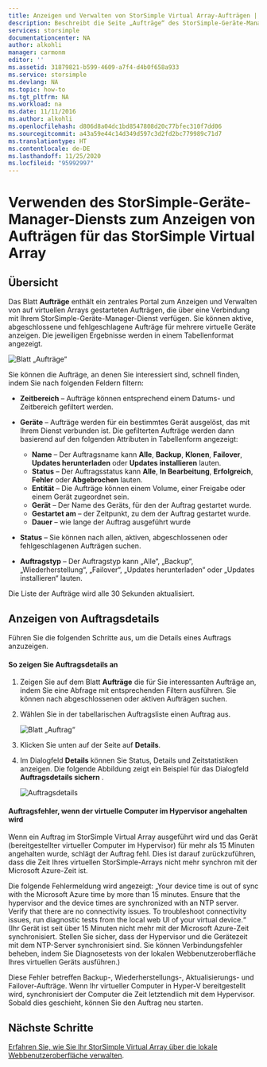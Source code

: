 ```yaml
---
title: Anzeigen und Verwalten von StorSimple Virtual Array-Aufträgen | Microsoft Docs
description: Beschreibt die Seite „Aufträge“ des StorSimple-Geräte-Manager-Diensts und wie Sie damit kürzlich durchgeführte und aktuelle Aufträge für das StorSimple Virtual Array nachverfolgen.
services: storsimple
documentationcenter: NA
author: alkohli
manager: carmonm
editor: ''
ms.assetid: 31879821-b599-4609-a7f4-d4b0f658a933
ms.service: storsimple
ms.devlang: NA
ms.topic: how-to
ms.tgt_pltfrm: NA
ms.workload: na
ms.date: 11/11/2016
ms.author: alkohli
ms.openlocfilehash: d806d8a04dc1bd8547808d20c77bfec310f7dd06
ms.sourcegitcommit: a43a59e44c14d349d597c3d2fd2bc779989c71d7
ms.translationtype: HT
ms.contentlocale: de-DE
ms.lasthandoff: 11/25/2020
ms.locfileid: "95992997"
---
```

# <a name="use-the-storsimple-device-manager-service-to-view-jobs-for-the-storsimple-virtual-array"></a>Verwenden des StorSimple-Geräte-Manager-Diensts zum Anzeigen von Aufträgen für das StorSimple Virtual Array
## <a name="overview"></a>Übersicht
Das Blatt **Aufträge** enthält ein zentrales Portal zum Anzeigen und Verwalten von auf virtuellen Arrays gestarteten Aufträgen, die über eine Verbindung mit Ihrem StorSimple-Geräte-Manager-Dienst verfügen. Sie können aktive, abgeschlossene und fehlgeschlagene Aufträge für mehrere virtuelle Geräte anzeigen. Die jeweiligen Ergebnisse werden in einem Tabellenformat angezeigt.

![Blatt „Aufträge“](./media/storsimple-virtual-array-manage-jobs/ova-jobs-blade.png)

Sie können die Aufträge, an denen Sie interessiert sind, schnell finden, indem Sie nach folgenden Feldern filtern:

* **Zeitbereich** – Aufträge können entsprechend einem Datums- und Zeitbereich gefiltert werden.
* **Geräte** – Aufträge werden für ein bestimmtes Gerät ausgelöst, das mit Ihrem Dienst verbunden ist. Die gefilterten Aufträge werden dann basierend auf den folgenden Attributen in Tabellenform angezeigt:
  
  * **Name** – Der Auftragsname kann **Alle**, **Backup**, **Klonen**, **Failover**, **Updates herunterladen** oder **Updates installieren** lauten.
  * **Status** – Der Auftragsstatus kann **Alle**, **In Bearbeitung**, **Erfolgreich**, **Fehler** oder **Abgebrochen** lauten.
  * **Entität** – Die Aufträge können einem Volume, einer Freigabe oder einem Gerät zugeordnet sein.
  * **Gerät** – Der Name des Geräts, für den der Auftrag gestartet wurde.
  * **Gestartet am** – der Zeitpunkt, zu dem der Auftrag gestartet wurde.
  * **Dauer** – wie lange der Auftrag ausgeführt wurde
* **Status** – Sie können nach allen, aktiven, abgeschlossenen oder fehlgeschlagenen Aufträgen suchen.
* **Auftragstyp** – Der Auftragstyp kann „Alle“, „Backup“, „Wiederherstellung“, „Failover“, „Updates herunterladen“ oder „Updates installieren“ lauten.

Die Liste der Aufträge wird alle 30 Sekunden aktualisiert.

## <a name="view-job-details"></a>Anzeigen von Auftragsdetails
Führen Sie die folgenden Schritte aus, um die Details eines Auftrags anzuzeigen.

#### <a name="to-view-job-details"></a>So zeigen Sie Auftragsdetails an
1. Zeigen Sie auf dem Blatt **Aufträge** die für Sie interessanten Aufträge an, indem Sie eine Abfrage mit entsprechenden Filtern ausführen. Sie können nach abgeschlossenen oder aktiven Aufträgen suchen.
2. Wählen Sie in der tabellarischen Auftragsliste einen Auftrag aus.
   
    ![Blatt „Auftrag“](./media/storsimple-virtual-array-manage-jobs/ova-jobs-blade.png)
3. Klicken Sie unten auf der Seite auf **Details**.
4. Im Dialogfeld **Details** können Sie Status, Details und Zeitstatistiken anzeigen. Die folgende Abbildung zeigt ein Beispiel für das Dialogfeld **Auftragsdetails sichern** .
   
    ![Auftragsdetails](./media/storsimple-virtual-array-manage-jobs/ova-jobs-details.png)

#### <a name="job-failures-when-the-virtual-machine-is-paused-in-the-hypervisor"></a>Auftragsfehler, wenn der virtuelle Computer im Hypervisor angehalten wird
Wenn ein Auftrag im StorSimple Virtual Array ausgeführt wird und das Gerät (bereitgestellter virtueller Computer im Hypervisor) für mehr als 15 Minuten angehalten wurde, schlägt der Auftrag fehl. Dies ist darauf zurückzuführen, dass die Zeit Ihres virtuellen StorSimple-Arrays nicht mehr synchron mit der Microsoft Azure-Zeit ist. 

Die folgende Fehlermeldung wird angezeigt: „Your device time is out of sync with the Microsoft Azure time by more than 15 minutes. Ensure that the hypervisor and the device times are synchronized with an NTP server. Verify that there are no connectivity issues. To troubleshoot connectivity issues, run diagnostic tests from the local web UI of your virtual device.“ (Ihr Gerät ist seit über 15 Minuten nicht mehr mit der Microsoft Azure-Zeit synchronisiert. Stellen Sie sicher, dass der Hypervisor und die Gerätezeit mit dem NTP-Server synchronisiert sind. Sie können Verbindungsfehler beheben, indem Sie Diagnosetests von der lokalen Webbenutzeroberfläche Ihres virtuellen Geräts ausführen.)

Diese Fehler betreffen Backup-, Wiederherstellungs-, Aktualisierungs- und Failover-Aufträge. Wenn Ihr virtueller Computer in Hyper-V bereitgestellt wird, synchronisiert der Computer die Zeit letztendlich mit dem Hypervisor. Sobald dies geschieht, können Sie den Auftrag neu starten.

## <a name="next-steps"></a>Nächste Schritte
[Erfahren Sie, wie Sie Ihr StorSimple Virtual Array über die lokale Webbenutzeroberfläche verwalten](storsimple-ova-web-ui-admin.md).

